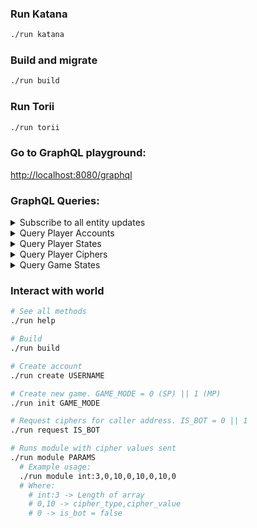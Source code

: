 
### Run Katana
```bash
./run katana
```

### Build and migrate
```bash
./run build
```

### Run Torii

```bash
./run torii
```  
### Go to GraphQL playground:  
[http://localhost:8080/graphql](http://localhost:8080/graphql)  

### GraphQL Queries:

<details>
  <summary>Subscribe to all entity updates</summary>

  ```graphql
  subscription {
    entityUpdated {
      id
      keys
      models {
        __typename
        ... on overdrive_PlayerAccount {
          username
          games_played
          games_won
        }
        ... on overdrive_PlayerState {
          is_bot
          score
          shield
          energy
          playing
        }
        ... on overdrive_PlayerCiphers {
          is_bot
          hack_cipher_1 {
            cipher_type
            cipher_value
          }
          hack_cipher_2 {
            cipher_type
            cipher_value
          }
          hack_cipher_3 {
            cipher_type
            cipher_value
          }
        }
        ... on overdrive_GameState {
          player_1
          player_2
          status
          winner_address
          result {
            _0
            _1
          }
          start_time
          end_time
        }
      }
    }
  }
  ```

</details>

<details>
  <summary>Query Player Accounts</summary>

  ```graphql
  query {
    overdrivePlayerAccountModels {
      edges {
        node {
          player_address
          username
          games_played
          games_won
        }
      }
    }
  }
  ```
  
</details>

<details>
  <summary>Query Player States</summary>

  ```graphql
  query {
    overdrivePlayerStateModels (order: {field: IS_BOT, direction: ASC}) {
      edges {
        node {
          player_address
          is_bot
          game_id
          score
          shield
          playing
        }
      }
    }
  }
  ```
  
</details>

<details>
  <summary>Query Player Ciphers</summary>

  ```graphql
  query {
    entities {
      edges {
        node {
          models {
            __typename
            ... on overdrive_PlayerCiphers {
              hack_ciphers {
                cipher_type
                cipher_value
              }
              deck_ciphers {
                cipher_type
                cipher_value
              }
            }
          }
        }
      }
    }
}
  ```
  
</details>

<details>
  <summary>Query Game States</summary>

  ```graphql
  query {
    overdriveGameStateModels {
      edges {
        node {
          id
          status
          player_1
          player_2
          winner_address
          mode
          result {
            _0
            _1
          }
          start_time
          end_time
        }
      }
    }
  }
  ```
  
</details>

### Interact with world
```bash
# See all methods
./run help

# Build
./run build

# Create account
./run create USERNAME

# Create new game. GAME_MODE = 0 (SP) || 1 (MP) 
./run init GAME_MODE

# Request ciphers for caller address. IS_BOT = 0 || 1
./run request IS_BOT

# Runs module with cipher values sent
./run module PARAMS
  # Example usage:
  ./run module int:3,0,10,0,10,0,10,0
  # Where: 
    # int:3 -> Length of array
    # 0,10 -> cipher_type,cipher_value
    # 0 -> is_bot = false
  
```
